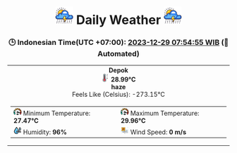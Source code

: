 # <h1 align=center><img height=40 src=images/cloud.png> Daily Weather <img height=40 src=images/cloud.png></h1>
<h3 align=center>🕒 Indonesian Time(UTC +07:00): <u>2023-12-29 07:54:55 WIB</u> (🤖Automated)</h3>

<table align=center>
<tr>
<td align=center><b>Depok</b><br><img src=images/thermometer.png height=18> <b>28.99°C</b><br><b>haze</b><br>Feels Like (Celsius): -273.15°C</td>
</tr>
<td>
<table>
<tr>
<td><img src=images/fast.png height=18> Minimum Temperature: <b>27.47°C</b></td>
<td><img src=images/fast.png height=18> Maximum Temperature: <b>29.96°C</b></td>
</tr>
<tr>
<td><img src=images/humidity.png height=18> Humidity: <b>96%</b></td>
<td><img src=images/air-flow.png height=18> Wind Speed: <b>0 m/s</b></td>
</tr>
</table>
</table>
